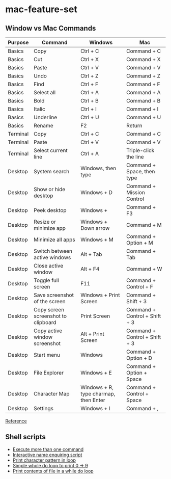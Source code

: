 # mac-feature-set

## Window vs Mac Commands

| Purpose | Command   | Windows  | Mac  |
|---|---|---|---|
| Basics | Copy | Ctrl + C | Command + C |
| Basics | Cut  | Ctrl + X | Command + X |
| Basics | Paste | Ctrl + V | Command + V |
| Basics | Undo | Ctrl + Z | Command + Z |
| Basics | Find | Ctrl + F | Command + F |
| Basics | Select all | Ctrl + A | Command + A | 
| Basics | Bold | Ctrl + B| Command + B | 
| Basics | Italic | Ctrl + I | Command + I | 
| Basics | Underline | Ctrl + U | Command + U |
| Basics | Rename | F2 | Return |
| Terminal | Copy | Ctrl + C | Command + C |
| Terminal | Paste | Ctrl + V | Command + V |
| Terminal | Select current line | Ctrl + A | Triple-click the line |
| Desktop | System search | Windows, then type | Command + Space, then type |
| Desktop | Show or hide desktop | Windows + D | Command + Mission Control | 
| Desktop | Peek desktop | Windows + | Command + F3 | 
| Desktop | Resize or minimize app | Windows + Down arrow | Command + M |
| Desktop | Minimize all apps | Windows + M | Command + Option + M |
| Desktop | Switch between active windows | Alt + Tab | Command + Tab | 
| Desktop | Close active window | Alt + F4 | Command + W |
| Desktop | Toggle full screen | F11 | Command + Control + F |
| Desktop | Save screenshot of the screen | Windows + Print Screen | Command + Shift + 3 |
| Desktop | Copy screen screenshot to clipboard | Print Screen | Command + Control + Shift + 3 |
| Desktop | Copy active window screenshot | Alt + Print Screen | Command + Control + Shift + 3 |
| Desktop | Start menu | Windows | Command + Option + D
| Desktop | File Explorer | Windows + E | Command + Option + Space |
| Desktop | Character Map | Windows + R, type charmap, then Enter | Command + Control + Space |
| Desktop | Settings | Windows + I | Command + , |

[Reference](https://www.makeuseof.com/windows-vs-mac-shortcuts/)

## Shell scripts

- [Execute more than one command](/scripts/process.sh)
- [Interactive name enquiring script](/scripts/interactive.sh)
- [Print character pattern in loop](/scripts/pattern-in-loop.sh)
- [Simple whole do loop to print 0 -> 9](/scripts/simple-while-do.sh)
- [Print contents of file in a while do loop](/scripts/while-read.sh)
